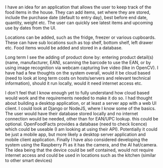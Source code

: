 I have an idea for an application that allows the user to keep track of the food items in the house. They can add items, set where they are stored, include the purchase date (default to entry day), best before end date, quantity, weight etc. The user can quickly see latest items and upcoming use by dates from the UI.

Locations can be added, such as the fridge, freezer or various cupboards. These can have sub locations such as top shelf, bottom shelf, left drawer etc. Food items would be added and stored in a database. 

Long term I see the adding of product done by: entering product detail(s) (name, manufacturer, EAN), scanning the barcode to use the EAN, or by using image recognition via webcam capturing live video (like in OpenCV).  I have had a few thoughts on the system overall, would it be cloud based (need to look at long term costs on hosts/servers and relevant technical information), should it run locally, would it need internet access etc.

I don't feel that I know enough yet to fully understand how cloud based would work and the requirements needed to make it do so. I had thought about building a desktop application, or at least a server app with a web UI client. I could look at Django or NodeJS, where I know some of the basics. The user would have their database stored locally and no internet connection would be needed, other than for EAN/UPC lookup. this could be optional. OpenFoodFacts provides a database (need to check licence) which could be useable (I am looking at using their API). Potentially it could be just a mobile app, but more likely a desktop server application and mobile client application. Finally I have also considered developing the system using the Raspberry Pi as it has the camera, and the AI hat/camera. The idea being that the device could be self contained, would not require internet access and could be used in locations such as the kitchen (similar to other smart devices)

